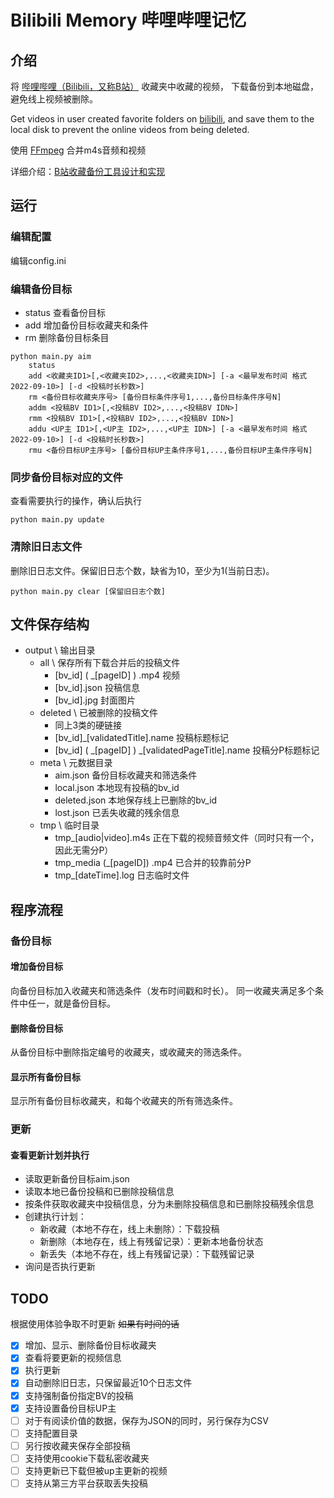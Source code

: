 # Bilibili Memory 哔哩哔哩记忆

## 介绍

将 [哔哩哔哩（Bilibili，又称B站）](https://www.bilibili.com/) 收藏夹中收藏的视频， 下载备份到本地磁盘，避免线上视频被删除。

Get videos in user created favorite folders on [bilibili](https://www.bilibili.com/), and save them to the local disk to
prevent the online videos from being deleted.

使用 [FFmpeg](http://ffmpeg.org/) 合并m4s音频和视频

详细介绍：[B站收藏备份工具设计和实现](https://blog.csdn.net/u010834463/article/details/126310063)

## 运行

### 编辑配置

编辑config.ini

### 编辑备份目标

* status 查看备份目标
* add 增加备份目标收藏夹和条件
* rm 删除备份目标条目

```
python main.py aim
    status
    add <收藏夹ID1>[,<收藏夹ID2>,...,<收藏夹IDN>] [-a <最早发布时间 格式2022-09-10>] [-d <投稿时长秒数>]
    rm <备份目标收藏夹序号> [备份目标条件序号1,...,备份目标条件序号N]
    addm <投稿BV ID1>[,<投稿BV ID2>,...,<投稿BV IDN>]
    rmm <投稿BV ID1>[,<投稿BV ID2>,...,<投稿BV IDN>]
    addu <UP主 ID1>[,<UP主 ID2>,...,<UP主 IDN>] [-a <最早发布时间 格式2022-09-10>] [-d <投稿时长秒数>]
    rmu <备份目标UP主序号> [备份目标UP主条件序号1,...,备份目标UP主条件序号N]
```

### 同步备份目标对应的文件

查看需要执行的操作，确认后执行

```
python main.py update
```

### 清除旧日志文件

删除旧日志文件。保留旧日志个数，缺省为10，至少为1(当前日志)。

```
python main.py clear [保留旧日志个数]
```

## 文件保存结构

* output \ 输出目录
    * all \ 保存所有下载合并后的投稿文件
        * [bv_id] \( \_[pageID] \) .mp4 视频
        * [bv_id].json 投稿信息
        * [bv_id].jpg 封面图片
    * deleted \ 已被删除的投稿文件
        * 同上3类的硬链接
        * [bv_id]_[validatedTitle].name 投稿标题标记
        * [bv_id] \( \_[pageID] \) \_[validatedPageTitle].name 投稿分P标题标记
    * meta \ 元数据目录
        * aim.json 备份目标收藏夹和筛选条件
        * local.json 本地现有投稿的bv_id
        * deleted.json 本地保存线上已删除的bv_id
        * lost.json 已丢失收藏的残余信息
    * tmp \ 临时目录
        * tmp_[audio|video].m4s 正在下载的视频音频文件（同时只有一个，因此无需分P）
        * tmp_media \(_[pageID]\) .mp4 已合并的较靠前分P
        * tmp_[dateTime].log 日志临时文件

## 程序流程

### 备份目标

#### 增加备份目标

向备份目标加入收藏夹和筛选条件（发布时间戳和时长）。
同一收藏夹满足多个条件中任一，就是备份目标。

#### 删除备份目标

从备份目标中删除指定编号的收藏夹，或收藏夹的筛选条件。

#### 显示所有备份目标

显示所有备份目标收藏夹，和每个收藏夹的所有筛选条件。

### 更新

#### 查看更新计划并执行

* 读取更新备份目标aim.json
* 读取本地已备份投稿和已删除投稿信息
* 按条件获取收藏夹中投稿信息，分为未删除投稿信息和已删除投稿残余信息
* 创建执行计划：
    * 新收藏（本地不存在，线上未删除）：下载投稿
    * 新删除（本地存在，线上有残留记录）：更新本地备份状态
    * 新丢失（本地不存在，线上有残留记录）：下载残留记录
* 询问是否执行更新

## TODO

根据使用体验争取不时更新 ~~如果有时间的话~~

- [x] 增加、显示、删除备份目标收藏夹
- [x] 查看将要更新的视频信息
- [x] 执行更新
- [x] 自动删除旧日志，只保留最近10个日志文件
- [x] 支持强制备份指定BV的投稿
- [x] 支持设置备份目标UP主
- [ ] 对于有阅读价值的数据，保存为JSON的同时，另行保存为CSV
- [ ] 支持配置目录
- [ ] 另行按收藏夹保存全部投稿
- [ ] 支持使用cookie下载私密收藏夹
- [ ] 支持更新已下载但被up主更新的视频
- [ ] 支持从第三方平台获取丢失投稿
